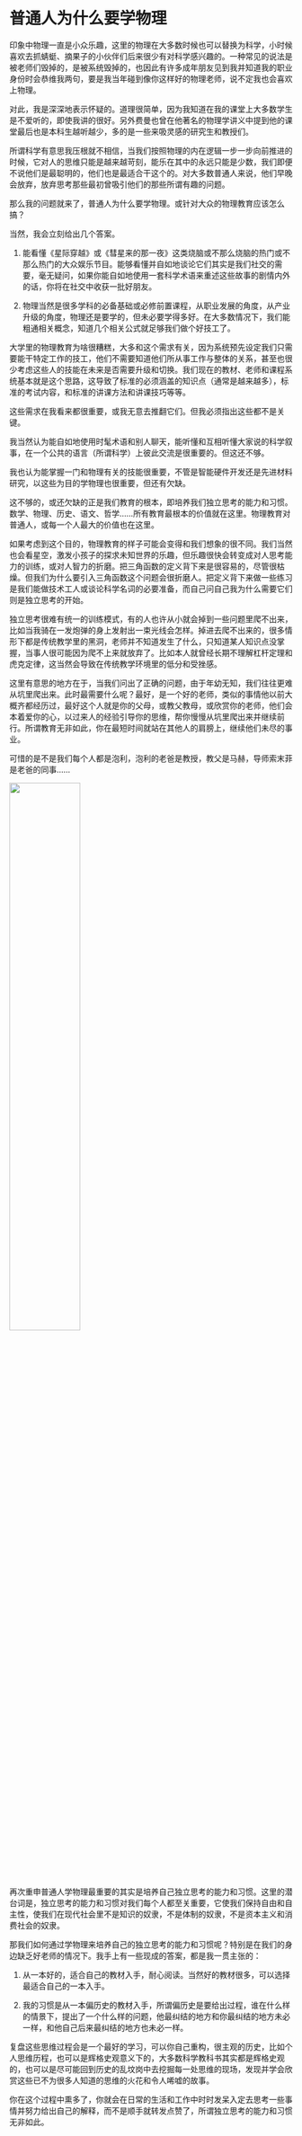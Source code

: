 # 普通人为什么要学物理

印象中物理一直是小众乐趣，这里的物理在大多数时候也可以替换为科学，小时候喜欢去抓蜻蜓、摘果子的小伙伴们后来很少有对科学感兴趣的。一种常见的说法是被老师们毁掉的，是被系统毁掉的，也因此有许多成年朋友见到我并知道我的职业身份时会恭维我两句，要是我当年碰到像你这样好的物理老师，说不定我也会喜欢上物理。

对此，我是深深地表示怀疑的。道理很简单，因为我知道在我的课堂上大多数学生是不爱听的，即使我讲的很好。另外费曼也曾在他著名的物理学讲义中提到他的课堂最后也是本科生越听越少，多的是一些来吸灵感的研究生和教授们。

所谓科学有意思我压根就不相信，当我们按照物理的内在逻辑一步一步向前推进的时候，它对人的思维只能是越来越苛刻，能乐在其中的永远只能是少数，我们即便不说他们是最聪明的，他们也是最适合干这个的。对大多数普通人来说，他们早晚会放弃，放弃思考那些最初曾吸引他们的那些所谓有趣的问题。

那么我的问题就来了，普通人为什么要学物理。或针对大众的物理教育应该怎么搞？

当然，我会立刻给出几个答案。

1. 能看懂《星际穿越》或《彗星来的那一夜》这类烧脑或不那么烧脑的热门或不那么热门的大众娱乐节目。能够看懂并自如地谈论它们其实是我们社交的需要，毫无疑问，如果你能自如地使用一套科学术语来重述这些故事的剧情内外的话，你将在社交中收获一批好朋友。

2. 物理当然是很多学科的必备基础或必修前置课程，从职业发展的角度，从产业升级的角度，物理还是要学的，但未必要学得多好。在大多数情况下，我们能粗通相关概念，知道几个相关公式就足够我们做个好技工了。

大学里的物理教育为啥很糟糕，大多和这个需求有关，因为系统预先设定我们只需要能干特定工作的技工，他们不需要知道他们所从事工作与整体的关系，甚至也很少考虑这些人的技能在未来是否需要升级和切换。我们现在的教材、老师和课程系统基本就是这个思路，这导致了标准的必须涵盖的知识点（通常是越来越多），标准的考试内容，和标准的讲课方法和讲课技巧等等。

这些需求在我看来都很重要，或我无意去推翻它们。但我必须指出这些都不是关键。

我当然认为能自如地使用时髦术语和别人聊天，能听懂和互相听懂大家说的科学叙事，在一个公共的语言（所谓科学）上彼此交流是很重要的。但这还不够。

我也认为能掌握一门和物理有关的技能很重要，不管是智能硬件开发还是先进材料研究，以这些为目的学物理也很重要，但还有欠缺。

这不够的，或还欠缺的正是我们教育的根本，即培养我们独立思考的能力和习惯。数学、物理、历史、语文、哲学……所有教育最根本的价值就在这里。物理教育对普通人，或每一个人最大的价值也在这里。

如果考虑到这个目的，物理教育的样子可能会变得和我们想象的很不同。我们当然也会看星空，激发小孩子的探求未知世界的乐趣，但乐趣很快会转变成对人思考能力的训练，或对人智力的折磨。把三角函数的定义背下来是很容易的，尽管很枯燥。但我们为什么要引入三角函数这个问题会很折磨人。把定义背下来做一些练习是我们能做技术工人或谈论科学名词的必要准备，而自己问自己我为什么需要它们则是独立思考的开始。

独立思考很难有统一的训练模式，有的人也许从小就会掉到一些问题里爬不出来，比如当我骑在一发炮弹的身上发射出一束光线会怎样。掉进去爬不出来的，很多情形下都是传统教学里的黑洞，老师并不知道发生了什么，只知道某人知识点没掌握，当事人很可能因为爬不上来就放弃了。比如本人就曾经长期不理解杠杆定理和虎克定律，这当然会导致在传统教学环境里的低分和受挫感。

这里有意思的地方在于，当我们问出了正确的问题，由于年幼无知，我们往往更难从坑里爬出来。此时最需要什么呢？最好，是一个好的老师，类似的事情他以前大概齐都经历过，最好这个人就是你的父母，或教父教母，或欣赏你的老师，他们会本着爱你的心，以过来人的经验引导你的思维，帮你慢慢从坑里爬出来并继续前行。所谓教育无非如此，你在最短时间就站在其他人的肩膀上，继续他们未尽的事业。

可惜的是不是我们每个人都是泡利，泡利的老爸是教授，教父是马赫，导师索末菲是老爸的同事……

<img src="https://user-images.githubusercontent.com/6512579/188089134-e73ce45a-20af-4e95-9259-bf135347d0f8.png" width="50%">

再次重申普通人学物理最重要的其实是培养自己独立思考的能力和习惯。这里的潜台词是，独立思考的能力和习惯对我们每个人都至关重要，它使我们保持自由和自主性，使我们在现代社会里不是知识的奴隶，不是体制的奴隶，不是资本主义和消费社会的奴隶。

那我们如何通过学物理来培养自己的独立思考的能力和习惯呢？特别是在我们的身边缺乏好老师的情况下。我手上有一些现成的答案，都是我一贯主张的：

1. 从一本好的，适合自己的教材入手，耐心阅读。当然好的教材很多，可以选择最适合自己的一本入手。

2. 我的习惯是从一本偏历史的教材入手，所谓偏历史是要给出过程，谁在什么样的情景下，提出了一个什么样的问题，他最纠结的地方和你最纠结的地方未必一样，和他自己后来最纠结的地方也未必一样。

复盘这些思维过程会是一个最好的学习，可以你自己重构，很主观的历史，比如个人思维历程，也可以是辉格史观意义下的，大多数科学教科书其实都是辉格史观的，也可以是尽可能回到历史的乱坟岗中去挖掘每一处思维的现场，发现并学会欣赏这些已不为很多人知道的思维的火花和令人唏嘘的故事。

你在这个过程中熏多了，你就会在日常的生活和工作中时时发呆入定去思考一些事情并努力给出自己的解释，而不是顺手就转发点赞了，所谓独立思考的能力和习惯无非如此。
